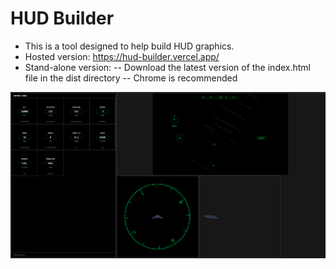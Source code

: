 # HUD Builder

- This is a tool designed to help build HUD graphics.
- Hosted version: https://hud-builder.vercel.app/
- Stand-alone version: 
-- Download the latest version of the index.html file in the dist directory
-- Chrome is recommended

![Demo of the tool](./.art/demo.png)